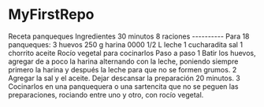 # MyFirstRepo
Receta panqueques
Ingredientes
 30 minutos
 8 raciones
---------- Para 18 panqueques:
3 huevos
250 g harina 0000
1/2 L leche
1 cucharadita sal
1 chorrito aceite
Rocío vegetal para cocinarlos
Paso a paso
1
Batir los huevos, agregar de a poco la harina alternando con la leche, poniendo siempre primero la harina y después la leche para que no se formen grumos.
2
Agregar la sal y el aceite. Dejar descansar la preparación 20 minutos.
3
Cocinarlos en una panquequera o una sartencita que no se peguen las preparaciones, rociando entre uno y otro, con rocío vegetal.
